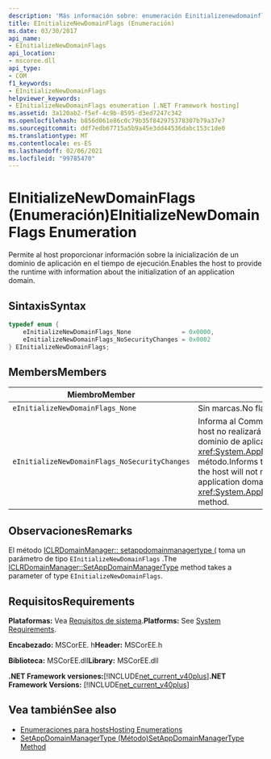 ```yaml
---
description: 'Más información sobre: enumeración Einitializenewdomainflags ('
title: EInitializeNewDomainFlags (Enumeración)
ms.date: 03/30/2017
api_name:
- EInitializeNewDomainFlags
api_location:
- mscoree.dll
api_type:
- COM
f1_keywords:
- EInitializeNewDomainFlags
helpviewer_keywords:
- EInitializeNewDomainFlags enumeration [.NET Framework hosting]
ms.assetid: 3a120ab2-f5ef-4c9b-8595-d3ed7247c342
ms.openlocfilehash: b856d061e86c0c79b35f842975378307b79a37e7
ms.sourcegitcommit: ddf7edb67715a5b9a45e3dd44536dabc153c1de0
ms.translationtype: MT
ms.contentlocale: es-ES
ms.lasthandoff: 02/06/2021
ms.locfileid: "99785470"
---
```

# <a name="einitializenewdomainflags-enumeration"></a><span data-ttu-id="0ddad-103">EInitializeNewDomainFlags (Enumeración)</span><span class="sxs-lookup"><span data-stu-id="0ddad-103">EInitializeNewDomainFlags Enumeration</span></span>

<span data-ttu-id="0ddad-104">Permite al host proporcionar información sobre la inicialización de un dominio de aplicación en el tiempo de ejecución.</span><span class="sxs-lookup"><span data-stu-id="0ddad-104">Enables the host to provide the runtime with information about the initialization of an application domain.</span></span>  
  
## <a name="syntax"></a><span data-ttu-id="0ddad-105">Sintaxis</span><span class="sxs-lookup"><span data-stu-id="0ddad-105">Syntax</span></span>  
  
```cpp  
typedef enum {  
    eInitializeNewDomainFlags_None              = 0x0000,  
    eInitializeNewDomainFlags_NoSecurityChanges = 0x0002  
} EInitializeNewDomainFlags;  
```  
  
## <a name="members"></a><span data-ttu-id="0ddad-106">Members</span><span class="sxs-lookup"><span data-stu-id="0ddad-106">Members</span></span>  
  
|<span data-ttu-id="0ddad-107">Miembro</span><span class="sxs-lookup"><span data-stu-id="0ddad-107">Member</span></span>|<span data-ttu-id="0ddad-108">Descripción</span><span class="sxs-lookup"><span data-stu-id="0ddad-108">Description</span></span>|  
|------------|-----------------|  
|`eInitializeNewDomainFlags_None`|<span data-ttu-id="0ddad-109">Sin marcas.</span><span class="sxs-lookup"><span data-stu-id="0ddad-109">No flags.</span></span>|  
|`eInitializeNewDomainFlags_NoSecurityChanges`|<span data-ttu-id="0ddad-110">Informa al Common Language Runtime (CLR) de que el host no realizará cambios en el estado de seguridad del dominio de aplicación en el <xref:System.AppDomainManager.InitializeNewDomain%2A> método.</span><span class="sxs-lookup"><span data-stu-id="0ddad-110">Informs the common language runtime (CLR) that the host will not make changes to the security state of the application domain in the <xref:System.AppDomainManager.InitializeNewDomain%2A> method.</span></span>|  
  
## <a name="remarks"></a><span data-ttu-id="0ddad-111">Observaciones</span><span class="sxs-lookup"><span data-stu-id="0ddad-111">Remarks</span></span>  

 <span data-ttu-id="0ddad-112">El método [ICLRDomainManager:: setappdomainmanagertype (](iclrdomainmanager-setappdomainmanagertype-method.md) toma un parámetro de tipo `EInitializeNewDomainFlags` .</span><span class="sxs-lookup"><span data-stu-id="0ddad-112">The [ICLRDomainManager::SetAppDomainManagerType](iclrdomainmanager-setappdomainmanagertype-method.md) method takes a parameter of type `EInitializeNewDomainFlags`.</span></span>  
  
## <a name="requirements"></a><span data-ttu-id="0ddad-113">Requisitos</span><span class="sxs-lookup"><span data-stu-id="0ddad-113">Requirements</span></span>  

 <span data-ttu-id="0ddad-114">**Plataformas:** Vea [Requisitos de sistema](../../get-started/system-requirements.md).</span><span class="sxs-lookup"><span data-stu-id="0ddad-114">**Platforms:** See [System Requirements](../../get-started/system-requirements.md).</span></span>  
  
 <span data-ttu-id="0ddad-115">**Encabezado:** MSCorEE. h</span><span class="sxs-lookup"><span data-stu-id="0ddad-115">**Header:** MSCorEE.h</span></span>  
  
 <span data-ttu-id="0ddad-116">**Biblioteca:** MSCorEE.dll</span><span class="sxs-lookup"><span data-stu-id="0ddad-116">**Library:** MSCorEE.dll</span></span>  
  
 <span data-ttu-id="0ddad-117">**.NET Framework versiones:**[!INCLUDE[net_current_v40plus](../../../../includes/net-current-v40plus-md.md)]</span><span class="sxs-lookup"><span data-stu-id="0ddad-117">**.NET Framework Versions:** [!INCLUDE[net_current_v40plus](../../../../includes/net-current-v40plus-md.md)]</span></span>  
  
## <a name="see-also"></a><span data-ttu-id="0ddad-118">Vea también</span><span class="sxs-lookup"><span data-stu-id="0ddad-118">See also</span></span>

- [<span data-ttu-id="0ddad-119">Enumeraciones para hosts</span><span class="sxs-lookup"><span data-stu-id="0ddad-119">Hosting Enumerations</span></span>](hosting-enumerations.md)
- [<span data-ttu-id="0ddad-120">SetAppDomainManagerType (Método)</span><span class="sxs-lookup"><span data-stu-id="0ddad-120">SetAppDomainManagerType Method</span></span>](iclrdomainmanager-setappdomainmanagertype-method.md)

